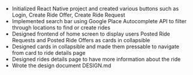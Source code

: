 - Initialized React Native project and created various buttons such as Login, Create Ride Offer, Create Ride Request
- Implemented search bar using Google Place Autocomplete API to filter through locations to find or create rides
- Designed frontend of home screen to display users Posted Ride Requests and Posted Ride Offers as cards in collapsible
- Designed cards in collapsible and made them pressable to navigate from card to ride details page
- Designed rides details page to have more information about the ride
- Wrote the design document DESIGN.md
